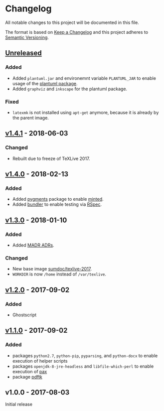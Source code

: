 # Changelog

All notable changes to this project will be documented in this file.

The format is based on [Keep a Changelog](http://keepachangelog.com/)
and this project adheres to [Semantic Versioning](http://semver.org/).

## [Unreleased]

### Added

- Added `plantuml.jar` and environemnt variable `PLANTUML_JAR` to enable usage of the [plantuml package](https://www.ctan.org/plantuml).
- Added `graphviz` and `inkscape` for the plantuml package.

### Fixed

- `latexmk` is not installed using `apt-get` anymore, because it is already by the parent image.

## [v1.4.1] - 2018-06-03

### Changed

- Rebuilt due to freeze of TeXLive 2017.

## [v1.4.0] - 2018-02-13

### Added

- Added [pygments](http://pygments.org/) package to enable [minted](https://github.com/gpoore/minted).
- Added [bundler](http://bundler.io/) to enable testing via [RSpec](http://rspec.info/).

## [v1.3.0] - 2018-01-10

### Added

- Added [MADR ADRs](https://adr.github.io/madr/).

### Changed

- New base image [sumdoc/texlive-2017](https://hub.docker.com/r/sumdoc/texlive-2017/).
- `WORKDIR` is now `/home` instead of `/var/texlive`.

## [v1.2.0] - 2017-09-02

### Added

- Ghostscript

## [v1.1.0] - 2017-09-02

### Added

- packages `python2.7`, `python-pip`, `pyparsing`, and `python-docx` to enable execution of helper scripts
- packages `openjdk-8-jre-headless` and `libfile-which-perl` to enable execution of [pax](http://ctan.org/pkg/pax)
- package [pdftk](https://www.pdflabs.com/tools/pdftk-the-pdf-toolkit/)

## v1.0.0 - 2017-08-03

Initial release

[Unreleased]: https://github.com/koppor/docker-texlive/compare/v1.4.1...HEAD
[v1.4.1]: https://github.com/koppor/docker-texlive/compare/v1.4.0...v1.4.1
[v1.4.0]: https://github.com/koppor/docker-texlive/compare/v1.3.0...v1.4.0
[v1.3.0]: https://github.com/koppor/docker-texlive/compare/v1.2.0...v1.3.0
[v1.2.0]: https://github.com/koppor/docker-texlive/compare/v1.1.0...v1.2.0
[v1.1.0]: https://github.com/koppor/docker-texlive/compare/v1.0.0...v1.1.0
